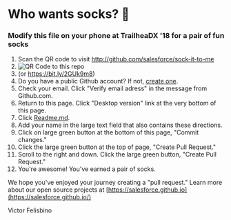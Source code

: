 # Who wants socks? 🧦
### Modify this file on your phone at TrailheaDX '18 for a pair of fun socks
1. Scan the QR code to visit http://github.com/salesforce/sock-it-to-me
1. ![QR Code to this repo](https://goo.gl/eoho2z.qr)
1. (or https://bit.ly/2GUk9m8)
1. Do you have a public Github account? If not, [create one](https://github.com/join).
1. Check your email. Click "Verify email adress" in the message from Github.com.
1. Return to this page. Click "Desktop version" link at the very bottom of this page.
1. Click [Readme.md](https://github.com/salesforce/sock-it-to-me/edit/master/README.md).
2. Add your name in the large text field that also contains these directions.
3. Click on large green button at the bottom of this page, "Commit changes."
3. Click the large green button at the top of page, "Create Pull Request."
3. Scroll to the right and down. Click the large green button, "Create Pull Request."
4. You're awesome! You've earned a pair of socks.

We hope you've enjoyed your journey creating a "pull request." Learn more about our open source projects at [https://salesforce.github.io](https://salesforce.github.io/)

Victor Felisbino
